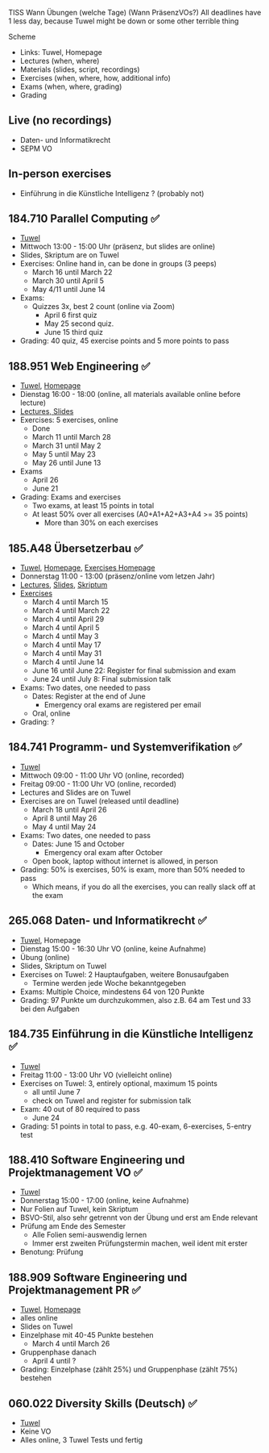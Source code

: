 TISS Wann Übungen (welche Tage)
(Wann PräsenzVOs?)
All deadlines have 1 less day, because Tuwel might be down or some other terrible thing

Scheme
- Links: Tuwel, Homepage
- Lectures (when, where)
- Materials (slides, script, recordings)
- Exercises (when, where, how, additional info)
- Exams (when, where, grading)
- Grading

## Live (no recordings)
- Daten- und Informatikrecht
- SEPM VO

## In-person exercises
- Einführung in die Künstliche Intelligenz ? (probably not)

## 184.710 Parallel Computing ✅
- [Tuwel](https://tuwel.tuwien.ac.at/course/view.php?idnumber=184710-2022S)
- Mittwoch 13:00 - 15:00 Uhr (präsenz, but slides are online)
- Slides, Skriptum are on Tuwel
- Exercises: Online hand in, can be done in groups (3 peeps)
    - March 16 until March 22
    - March 30 until April 5
    - May 4/11 until June 14
- Exams: 
    - Quizzes 3x, best 2 count (online via Zoom)
        - April 6 first quiz
        - May 25 second quiz. 
        - June 15 third quiz
- Grading: 40 quiz, 45 exercise points and 5 more points to pass

## 188.951 Web Engineering  ✅
- [Tuwel](https://tuwel.tuwien.ac.at/course/view.php?id=45337), [Homepage](https://web-engineering-tuwien.github.io/2022/)
- Dienstag 16:00 - 18:00 (online, all materials available online before lecture)
- [Lectures, Slides](https://web-engineering-tuwien.github.io/2022/)
- Exercises: 5 exercises, online
    - Done
    - March 11 until March 28
    - March 31 until May 2
    - May 5 until May 23
    - May 26 until June 13
- Exams
    - April 26
    - June 21
- Grading: Exams and exercises
    - Two exams, at least 15 points in total
    - At least 50% over all exercises (A0+A1+A2+A3+A4 >= 35 points)
        - More than 30% on each exercises

## 185.A48 Übersetzerbau ✅
- [Tuwel](https://tuwel.tuwien.ac.at/course/view.php?idnumber=185A48-2022S), [Homepage](https://www.complang.tuwien.ac.at/andi/185A48), [Exercises Homepage](https://www.complang.tuwien.ac.at/ubvl/)
- Donnerstag 11:00 - 13:00 (präsenz/online vom letzen Jahr)
- [Lectures](https://g3.complang.tuwien.ac.at/b/and-ysp-42k-7hv), [Slides](https://www.complang.tuwien.ac.at/andi/185A48), [Skriptum](https://www.complang.tuwien.ac.at/lehre/ubvo/ubvo-skriptum.pdf)
- [Exercises](https://www.complang.tuwien.ac.at/ubvl/)
    - March 4 until March 15
    - March 4 until March 22
    - March 4 until April 29
    - March 4 until April 5
    - March 4 until May 3
    - March 4 until May 17
    - March 4 until May 31
    - March 4 until June 14
    - June 16 until June 22: Register for final submission and exam
    - June 24 until July 8: Final submission talk
- Exams: Two dates, one needed to pass
    - Dates: Register at the end of June 
        - Emergency oral exams are registered per email
    - Oral, online
- Grading: ?

## 184.741 Programm- und Systemverifikation  ✅
- [Tuwel](https://tuwel.tuwien.ac.at/course/view.php?id=46180)
- Mittwoch 09:00 - 11:00 Uhr VO (online, recorded)
- Freitag 09:00 - 11:00 Uhr VO (online, recorded)
- Lectures and Slides are on Tuwel
- Exercises are on Tuwel (released until deadline)
    - March 18 until April 26
    - April 8 until May 26
    - May 4 until May 24
- Exams: Two dates, one needed to pass
    - Dates: June 15 and October
        - Emergency oral exam after October
    - Open book, laptop without internet is allowed, in person
- Grading: 50% is exercises, 50% is exam, more than 50% needed to pass
    - Which means, if you do all the exercises, you can really slack off at the exam

## 265.068 Daten- und Informatikrecht  ✅
- [Tuwel](https://tuwel.tuwien.ac.at/course/view.php?id=44488), Homepage
- Dienstag 15:00 - 16:30 Uhr VO (online, keine Aufnahme)
- Übung (online)
- Slides, Skriptum on Tuwel
- Exercises on Tuwel: 2 Hauptaufgaben, weitere Bonusaufgaben
    - Termine werden jede Woche bekanntgegeben
- Exams: Multiple Choice, mindestens 64 von 120 Punkte
- Grading: 97 Punkte um durchzukommen, also z.B. 64 am Test und 33 bei den Aufgaben

## 184.735 Einführung in die Künstliche Intelligenz  ✅
- [Tuwel](https://tuwel.tuwien.ac.at/course/view.php?id=47023)
- Freitag 11:00 - 13:00 Uhr VO (vielleicht online)
- Exercises on Tuwel: 3, entirely optional, maximum 15 points
    - all until June 7
    - check on Tuwel and register for submission talk
- Exam: 40 out of 80 required to pass
    - June 24
- Grading: 51 points in total to pass, e.g. 40-exam, 6-exercises, 5-entry test


## 188.410 Software Engineering und Projektmanagement VO  ✅
- [Tuwel](https://tuwel.tuwien.ac.at/course/view.php?idnumber=188410-2022S)
- Donnerstag 15:00 - 17:00 (online, keine Aufnahme)
- Nur Folien auf Tuwel, kein Skriptum
- BSVO-Stil, also sehr getrennt von der Übung und erst am Ende relevant
- Prüfung am Ende des Semester
    - Alle Folien semi-auswendig lernen
    - Immer erst zweiten Prüfungstermin machen, weil ident mit erster
- Benotung: Prüfung


## 188.909 Software Engineering und Projektmanagement PR  ✅
- [Tuwel](https://tuwel.tuwien.ac.at/course/view.php?id=153), [Homepage](https://reset.inso.tuwien.ac.at/#/course/12/detail)
- alles online
- Slides on Tuwel
- Einzelphase mit 40-45 Punkte bestehen
    - March 4 until March 26
- Gruppenphase danach
    - April 4 until ?
- Grading: Einzelphase (zählt 25%) und Gruppenphase (zählt 75%) bestehen


## 060.022 Diversity Skills (Deutsch)  ✅
- [Tuwel](https://tuwel.tuwien.ac.at/course/view.php?id=47206)
- Keine VO
- Alles online, 3 Tuwel Tests und fertig
